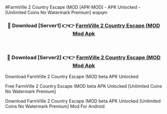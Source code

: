 #FarmVille 2 Country Escape (MOD [APK-MOD] - APK Unlocked - [Unlimited Coins No Watermark Premium] wspqm



<div align="center">

<h3>🔴 Download [Server1] 👉👉 <a href="https://momento.my/?title=FarmVille_2_Country_Escape_(MOD">FarmVille 2 Country Escape (MOD Mod Apk</a></h3><br>

<h3>🔴 Download [Server2] 👉👉 <a href="https://momento.my/?title=FarmVille_2_Country_Escape_(MOD">FarmVille 2 Country Escape (MOD Mod Apk</a></h3>
</div>



Download FarmVille 2 Country Escape (MOD beta APK Unlocked

Free FarmVille 2 Country Escape (MOD beta APK Unlocked [Unlimited Coins No Watermark Premium]

Download FarmVille 2 Country Escape (MOD beta APK Unlocked [Unlimited Coins No Watermark Premium] Mod For Android
